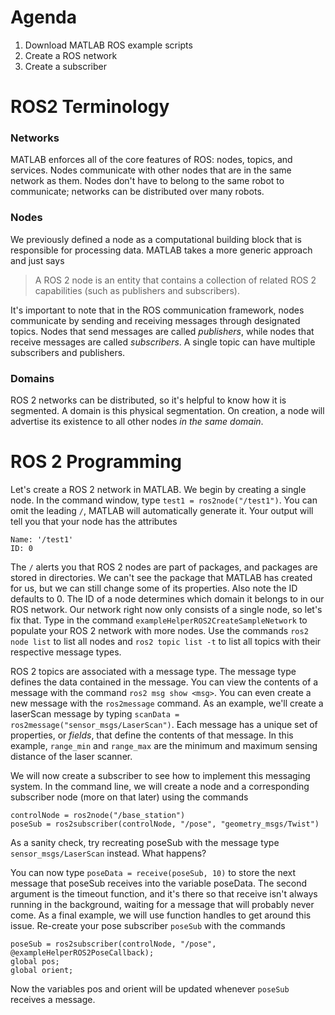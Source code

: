 # Agenda
1. Download MATLAB ROS example scripts
2. Create a ROS network
3. Create a subscriber

# ROS2 Terminology
### Networks
MATLAB enforces all of the core features of ROS: nodes, topics, and services. Nodes communicate with other nodes that are in the same network as them. Nodes don't have to belong to the same robot to communicate; networks can be distributed over many robots.

### Nodes
We previously defined a node as a computational building block that is responsible for processing data. MATLAB takes a more generic approach and just says
> A ROS 2 node is an entity that contains a collection of related ROS 2 capabilities (such as publishers and subscribers).

It's important to note that in the ROS communication framework, nodes communicate by sending and receiving messages through designated topics. Nodes that send messages are called *publishers*, while nodes that receive messages are called *subscribers*. A single topic can have multiple subscribers and publishers.

### Domains
ROS 2 networks can be distributed, so it's helpful to know how it is segmented. A domain is this physical segmentation. On creation, a node will advertise its existence to all other nodes *in the same domain*.

# ROS 2 Programming
Let's create a ROS 2 network in MATLAB. We begin by creating a single node. In the command window, type `test1 = ros2node("/test1")`. You can omit the leading `/`, MATLAB will automatically generate it. Your output will tell you that your node has the attributes
```
Name: '/test1'
ID: 0
```
The `/` alerts you that ROS 2 nodes are part of packages, and packages are stored in directories. We can't see the package that MATLAB has created for us, but we can still change some of its properties. Also note the ID defaults to 0. The ID of a node determines which domain it belongs to in our ROS network. Our network right now only consists of a single node, so let's fix that. Type in the command `exampleHelperROS2CreateSampleNetwork` to populate your ROS 2 network with more nodes. Use the commands `ros2 node list` to list all nodes and `ros2 topic list -t` to list all topics with their respective message types.

ROS 2 topics are associated with a message type. The message type defines the data contained in the message. You can view the contents of a message with the command `ros2 msg show <msg>`. You can even create a new message with the `ros2message` command. As an example, we'll create a laserScan message by typing `scanData = ros2message("sensor_msgs/LaserScan")`. Each message has a unique set of properties, or *fields*, that define the contents of that message. In this example, `range_min` and `range_max` are the minimum and maximum sensing distance of the laser scanner.

We will now create a subscriber to see how to implement this messaging system. In the command line, we will create a node and a corresponding subscriber node (more on that later) using the commands
```
controlNode = ros2node("/base_station")
poseSub = ros2subscriber(controlNode, "/pose", "geometry_msgs/Twist")
```
As a sanity check, try recreating poseSub with the message type `sensor_msgs/LaserScan` instead. What happens?

You can now type `poseData = receive(poseSub, 10)` to store the next message that poseSub receives into the variable poseData. The second argument is the timeout function, and it's there so that receive isn't always running in the background, waiting for a message that will probably never come. As a final example, we will use function handles to get around this issue. Re-create your pose subscriber `poseSub` with the commands
```
poseSub = ros2subscriber(controlNode, "/pose", @exampleHelperROS2PoseCallback);
global pos;
global orient;
```
Now the variables pos and orient will be updated whenever `poseSub` receives a message.
